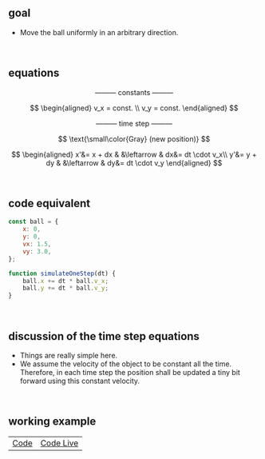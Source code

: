 ## goal
+ Move the ball uniformly in an arbitrary direction.

<br>

## equations
$$
\text{--------- constants ---------}
$$

$$
\begin{aligned}
v_x = const. \\
v_y = const.
\end{aligned}
$$

$$
\text{--------- time step ---------}
$$

$$
\text{\small\color{Gray} (new position)}
$$

$$
\begin{aligned}
x'&= x + dx  &  &\leftarrow  &  dx&= dt \cdot v_x\\
y'&= y + dy  &  &\leftarrow  &  dy&= dt \cdot v_y
\end{aligned}
$$

<br>

## code equivalent
```js
const ball = {
    x: 0,
    y: 0,
    vx: 1.5,
    vy: 3.0,
};

function simulateOneStep(dt) {
    ball.x += dt * ball.v_x;
    ball.y += dt * ball.v_y;
}
```

<br>

## discussion of the time step equations
+ Things are really simple here.
+ We assume the velocity of the object to be constant all the time. Therefore, in each time step the position shall be updated a tiny bit forward using this constant velocity.

<br>

## working example

|||
| --- | --- |
| [Code](https://github.com/pitizzzle/physics-simulations-balls/blob/main/code/level-1-uniform-motion.html) | [Code Live](https://pitizzzle.github.io/simulate-ball-physics/code/level-1-uniform-motion.html) |
